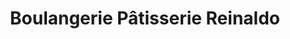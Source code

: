 ---
title: "Boulangerie Pâtisserie Reinaldo"
url: /arzacq-arraziguet/boulangerie-patisserie-reinaldo/
shop: Bäckerei
---